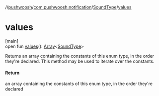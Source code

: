 //[pushwoosh](../../../index.md)/[com.pushwoosh.notification](../index.md)/[SoundType](index.md)/[values](values.md)

# values

[main]\
open fun [values](values.md)(): [Array](https://kotlinlang.org/api/latest/jvm/stdlib/kotlin-stdlib/kotlin/-array/index.html)&lt;[SoundType](index.md)&gt;

Returns an array containing the constants of this enum type, in the order they're declared. This method may be used to iterate over the constants.

#### Return

an array containing the constants of this enum type, in the order they're declared
